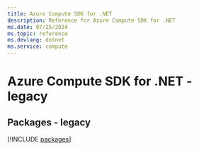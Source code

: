 ```yaml
---
title: Azure Compute SDK for .NET
description: Reference for Azure Compute SDK for .NET
ms.date: 07/25/2024
ms.topic: reference
ms.devlang: dotnet
ms.service: compute
---
```

# Azure Compute SDK for .NET - legacy
## Packages - legacy
[!INCLUDE [packages](compute-index.md)]